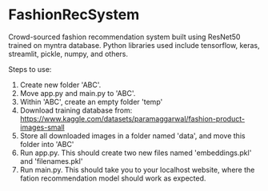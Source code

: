 # FashionRecSystem
Crowd-sourced fashion recommendation system built using ResNet50 trained on myntra database. Python libraries used include tensorflow, keras, streamlit, pickle, numpy, and others.

Steps to use:
1. Create new folder 'ABC'.
2. Move app.py and main.py to 'ABC'.
3. Within 'ABC', create an empty folder 'temp'
4. Download training database from: https://www.kaggle.com/datasets/paramaggarwal/fashion-product-images-small
5. Store all downloaded images in a folder named 'data', and move this folder into 'ABC'
6. Run app.py. This should create two new files named 'embeddings.pkl' and 'filenames.pkl'
7. Run main.py. This should take you to your localhost website, where the fation recommendation model should work as expected.
